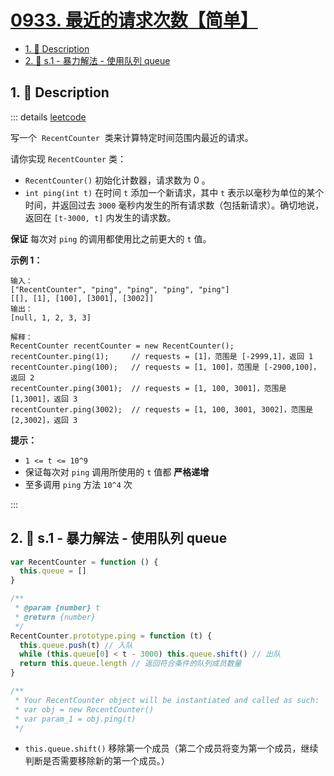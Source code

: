 # [0933. 最近的请求次数【简单】](https://github.com/tnotesjs/TNotes.leetcode/tree/main/notes/0933.%20%E6%9C%80%E8%BF%91%E7%9A%84%E8%AF%B7%E6%B1%82%E6%AC%A1%E6%95%B0%E3%80%90%E7%AE%80%E5%8D%95%E3%80%91)

<!-- region:toc -->

- [1. 📝 Description](#1--description)
- [2. 🎯 s.1 - 暴力解法 - 使用队列 queue](#2--s1---暴力解法---使用队列-queue)

<!-- endregion:toc -->

## 1. 📝 Description

::: details [leetcode](https://leetcode.cn/problems/number-of-recent-calls)

写一个  `RecentCounter`  类来计算特定时间范围内最近的请求。

请你实现 `RecentCounter` 类：

- `RecentCounter()` 初始化计数器，请求数为 0 。
- `int ping(int t)` 在时间 `t` 添加一个新请求，其中 `t` 表示以毫秒为单位的某个时间，并返回过去 `3000` 毫秒内发生的所有请求数（包括新请求）。确切地说，返回在 `[t-3000, t]` 内发生的请求数。

**保证** 每次对 `ping` 的调用都使用比之前更大的 `t` 值。

**示例 1：**

```
输入：
["RecentCounter", "ping", "ping", "ping", "ping"]
[[], [1], [100], [3001], [3002]]
输出：
[null, 1, 2, 3, 3]

解释：
RecentCounter recentCounter = new RecentCounter();
recentCounter.ping(1);     // requests = [1]，范围是 [-2999,1]，返回 1
recentCounter.ping(100);   // requests = [1, 100]，范围是 [-2900,100]，返回 2
recentCounter.ping(3001);  // requests = [1, 100, 3001]，范围是 [1,3001]，返回 3
recentCounter.ping(3002);  // requests = [1, 100, 3001, 3002]，范围是 [2,3002]，返回 3
```

**提示：**

- `1 <= t <= 10^9`
- 保证每次对 `ping` 调用所使用的 `t` 值都 **严格递增**
- 至多调用 `ping` 方法 `10^4` 次

:::

## 2. 🎯 s.1 - 暴力解法 - 使用队列 queue

```js
var RecentCounter = function () {
  this.queue = []
}

/**
 * @param {number} t
 * @return {number}
 */
RecentCounter.prototype.ping = function (t) {
  this.queue.push(t) // 入队
  while (this.queue[0] < t - 3000) this.queue.shift() // 出队
  return this.queue.length // 返回符合条件的队列成员数量
}

/**
 * Your RecentCounter object will be instantiated and called as such:
 * var obj = new RecentCounter()
 * var param_1 = obj.ping(t)
 */
```

- `this.queue.shift()` 移除第一个成员（第二个成员将变为第一个成员，继续判断是否需要移除新的第一个成员。）
